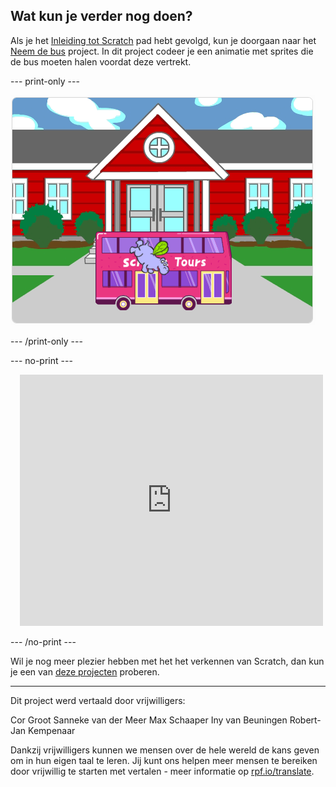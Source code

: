 ## Wat kun je verder nog doen?

Als je het [Inleiding tot Scratch](https://projects.raspberrypi.org/nl-NL/pathways/scratch-intro) pad hebt gevolgd, kun je doorgaan naar het [Neem de bus](https://projects.raspberrypi.org/nl-NL/projects/catch-the-bus) project. In dit project codeer je een animatie met sprites die de bus moeten halen voordat deze vertrekt.

--- print-only ---

![Het project 'Neem de bus'.](images/scratch-tour-bus.png)

--- /print-only ---

--- no-print ---

<div class="scratch-preview" style="margin-left: 15px;">
  <iframe allowtransparency="true" width="485" height="402" src="https://scratch.mit.edu/projects/embed/589764379/?autostart=false" frameborder="0"></iframe>
</div>

--- /no-print ---

Wil je nog meer plezier hebben met het het verkennen van Scratch, dan kun je een van [deze projecten](https://projects.raspberrypi.org/nl-NL/projects?software%5B%5D=scratch&curriculum%5B%5D=%201) proberen.

***
Dit project werd vertaald door vrijwilligers:

Cor Groot
Sanneke van der Meer
Max Schaaper
Iny van Beuningen
Robert-Jan Kempenaar

Dankzij vrijwilligers kunnen we mensen over de hele wereld de kans geven om in hun eigen taal te leren. Jij kunt ons helpen meer mensen te bereiken door vrijwillig te starten met vertalen - meer informatie op [rpf.io/translate](https://rpf.io/translate).
